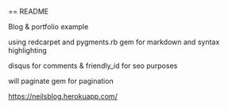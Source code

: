 == README

Blog & portfolio example

using redcarpet and pygments.rb gem for markdown and syntax highlighting

disqus for comments  & friendly_id for seo purposes

will paginate gem for pagination

https://neilsblog.herokuapp.com/
